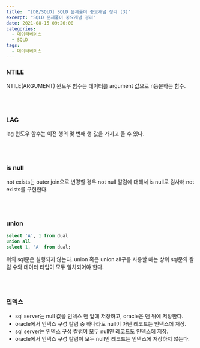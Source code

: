 ```yaml
---
title:  "[DB/SQLD] SQLD 문제풀이 중요개념 정리 (3)"
excerpt: "SQLD 문제풀이 중요개념 정리"
date: 2021-08-15 09:26:00
categories:
  - 데이터베이스
  - SQLD 
tags:
  - 데이터베이스
---
```


### NTILE

NTILE(ARGUMENT) 윈도우 함수는 데이터를 argument 값으로 n등분하는 함수.

<br>
<br>

### LAG

lag 윈도우 함수는 이전 행의 몇 번째 행 값을 가지고 올 수 있다.

<br>
<br>

### is null

not exists는 outer join으로 변경할 경우 not null 칼럼에 대해서 is null로 검사해 not exists를 구현한다.

<br>
<br>

### union

```sql
select 'A', 1 from dual
union all
select 1, 'A' from dual;
```
위의 sql문은 실행되지 않는다. union 혹은 union all구를 사용할 때는 상위 sql문의 칼럼 수와 데이터 타입이 모두 일치되어야 한다.

<br>
<br>

### 인덱스

- sql server는 null 값을 인덱스 맨 앞에 저장하고, oracle은 맨 뒤에 저장한다.
- oracle에서 인덱스 구성 칼럼 중 하나라도 null이 아닌 레코드는 인덱스에 저장.
- sql server는 인덱스 구성 칼럼이 모두 null인 레코드도 인덱스에 저장.
- oracle에서 인덱스 구성 칼럼이 모두 null인 레코드는 인덱스에 저장하지 않는다.
